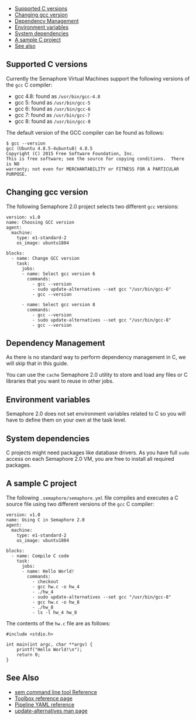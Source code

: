 
* [Supported C versions](#supported-c-versions)
* [Changing gcc version](#changing-gcc-version)
* [Dependency Management](#dependency-management)
* [Environment variables](#environment-variables)
* [System dependencies](#system-dependencies)
* [A sample C project](#a-sample-c-project)
* [See also](#see-also)

## Supported C versions

Currently the Semaphore Virtual Machines support the following versions of the
`gcc` C compiler:

* gcc 4.8: found as `/usr/bin/gcc-4.8`
* gcc 5: found as `/usr/bin/gcc-5`
* gcc 6: found as `/usr/bin/gcc-6`
* gcc 7: found as `/usr/bin/gcc-7`
* gcc 8: found as `/usr/bin/gcc-8`

The default version of the GCC compiler can be found as follows:

    $ gcc --version
    gcc (Ubuntu 4.8.5-4ubuntu8) 4.8.5
    Copyright (C) 2015 Free Software Foundation, Inc.
    This is free software; see the source for copying conditions.  There is NO
    warranty; not even for MERCHANTABILITY or FITNESS FOR A PARTICULAR PURPOSE.

## Changing gcc version

The following Semaphore 2.0 project selects two different `gcc` versions:

    version: v1.0
    name: Choosing GCC version
    agent:
      machine:
        type: e1-standard-2
        os_image: ubuntu1804
    
    blocks:
      - name: Change GCC version
        task:
          jobs:
          - name: Select gcc version 6
            commands:
              - gcc --version
              - sudo update-alternatives --set gcc "/usr/bin/gcc-6"
              - gcc --version
    
          - name: Select gcc version 8
            commands:
              - gcc --version
              - sudo update-alternatives --set gcc "/usr/bin/gcc-8"
              - gcc --version

## Dependency Management

As there is no standard way to perform dependency management in C, we will skip
that in this guide.

You can use the `cache` Semaphore 2.0 utility to store and load any files or C
libraries that you want to reuse in other jobs.

## Environment variables

Semaphore 2.0 does not set environment variables related to C so you will have
to define them on your own at the task level.

## System dependencies

C projects might need packages like database drivers. As you have full `sudo`
access on each Semaphore 2.0 VM, you are free to install all required packages.

## A sample C project

The following `.semaphore/semaphore.yml` file compiles and executes a C source
file using two different versions of the `gcc` C compiler:

    version: v1.0
    name: Using C in Semaphore 2.0
    agent:
      machine:
        type: e1-standard-2
        os_image: ubuntu1804
    
    blocks:
      - name: Compile C code
        task:
          jobs:
          - name: Hello World!
            commands:
              - checkout
              - gcc hw.c -o hw_4
              - ./hw_4
              - sudo update-alternatives --set gcc "/usr/bin/gcc-8"
              - gcc hw.c -o hw_8
              - ./hw_8
              - ls -l hw_4 hw_8

The contents of the `hw.c` file are as follows:

    #include <stdio.h>
    
    int main(int argc, char **argv) {
        printf("Hello World!\n");
        return 0;
    }

## See Also

* [sem command line tool Reference](https://docs.semaphoreci.com/article/53-sem-reference)
* [Toolbox reference page](https://docs.semaphoreci.com/article/54-toolbox-reference)
* [Pipeline YAML reference](https://docs.semaphoreci.com/article/50-pipeline-yaml)
* [update-alternatives man page](http://manpages.ubuntu.com/manpages/trusty/man8/update-alternatives.8.html)
